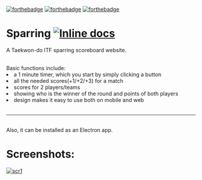 [![forthebadge](http://forthebadge.com/images/badges/uses-html.svg)](http://forthebadge.com) 
[![forthebadge](http://forthebadge.com/images/badges/uses-css.svg)](http://forthebadge.com)
[![forthebadge](http://forthebadge.com/images/badges/uses-js.svg)](http://forthebadge.com)
# Sparring  [![Inline docs](http://inch-ci.org/github/dwyl/hapi-auth-jwt2.svg?branch=master)](http://inch-ci.org/github/dwyl/hapi-auth-jwt2) 
A Taekwon-do ITF sparring scoreboard website.

<br>
 Basic functions include:
 <li> a 1 minute timer, which you start by simply clicking a button </li>
 <li> all the needed scores(+1/+2/+3) for a match </li>
 <li> scores for 2 players/teams</li>
 <li> showing who is the winner of the round and points of both players</li>
 <li> design makes it easy to use both on mobile and web </li>
 <br> <hr> <br>
Also, it can be installed as an Electron app.

<h1>Screenshots:</h1>
<a href="https://ibb.co/eGThBF"><img src="https://image.ibb.co/iONW5a/scr1.jpg" alt="scr1" border="0"></a><br />


